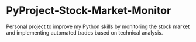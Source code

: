 # PyProject-Stock-Market-Monitor
Personal project to improve my Python skills by monitoring the stock market and implementing automated trades based on technical analysis.
